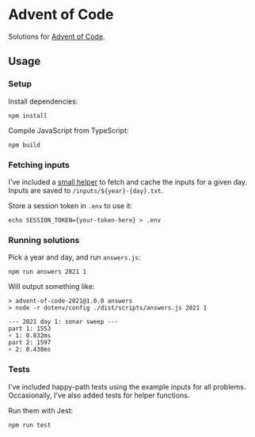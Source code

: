 # Advent of Code

Solutions for [Advent of Code](https://adventofcode.com/).

## Usage

### Setup

Install dependencies:

```
npm install
```

Compile JavaScript from TypeScript:

```
npm build
```

### Fetching inputs

I've included a [small helper](https://github.com/fvzzy/advent-of-code-2021/blob/main/lib/getInput.js) to fetch and cache the inputs for a given day. Inputs are saved to `/inputs/${year}-{day}.txt`.

Store a session token in `.env` to use it:

```
echo SESSION_TOKEN={your-token-here} > .env
```

### Running solutions

Pick a year and day, and run `answers.js`:

```
npm run answers 2021 1
```

Will output something like:

```
> advent-of-code-2021@1.0.0 answers
> node -r dotenv/config ./dist/scripts/answers.js 2021 1

--- 2021 day 1: sonar sweep ---
part 1: 1553
⚡ 1: 0.832ms
part 2: 1597
⚡ 2: 0.438ms
```

### Tests

I've included happy-path tests using the example inputs for all problems. Occasionally, I've also added tests for helper functions.

Run them with Jest:

```
npm run test
```
